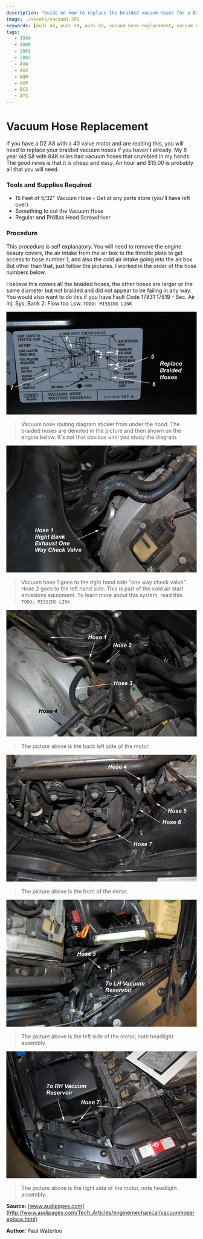 ```yaml
---
description: "Guide on how to replace the braided vacuum hoses for a D2 A8 with a 40 valve motor. Discover the steps, tools required, and important details for this procedure."
image: ./assets/vacuum1.JPG
keywords: [audi a8, audi s8, audi d2, vacuum hose replacement, vacuum hose, 40 valve motor, vacuum routing diagram, Paul Waterloo]
tags:
   - 1999
   - 2000
   - 2001
   - 2002
   - AUW
   - AUX
   - AQH
   - AVP
   - BCS
   - AYS
---
```


# Vacuum Hose Replacement

If you have a D2 A8 with a 40 valve motor and are reading this, you will need to replace your braided vacuum hoses if you haven't already. My 8 year old S8 with 84K miles had vacuum hoses that crumbled in my hands. The good news is that it is cheap and easy. An hour and $15.00 is probably all that you will need. 

### Tools and Supplies Required

 - 15 Feet of 5/32" Vacuum Hose - Get at any parts store (you'll have left over)
 - Something to cut the Vacuum Hose
 - Regular and Phillips Head Screwdriver 

### Procedure

This procedure is self explanatory. You will need to remove the engine beauty covers, the air intake from the air box to the throttle plate to get access to hose number 1, and also the cold air intake going into the air box. But other than that, just follow the pictures. I worked in the order of the hose numbers below. 

I believe this covers all the braided hoses, the other hoses are larger or the same diameter but not braided and did not appear to be failing in any way. You would also want to do this if you have Fault Code 17831 17819 - Sec. Air Inj. Sys: Bank 2: Flow too Low. `TODO: MISSING LINK`

![Vacuum hose routing diagram sticker](./assets/vacuum1.JPG)

> Vacuum hose routing diagram sticker from under the hood. The braided hoses are denoted in the picture and then shown on the engine below. It's not that obvious until you study the diagram.

![Vacuum hose 1](./assets/vacuum2.JPG)

> Vacuum hose 1 goes to the right hand side "one way check valve". Hose 2 goes to the left hand side. This is part of the cold air start emissions equipment. To learn more about this system, read this. `TODO: MISSING LINK`

![Back left side of the motor](./assets/vacuum3.JPG)

> The picture above is the back left side of the motor.

![Front of the motor](./assets/vacuum4.JPG)

> The picture above is the front of the motor.

![Left side of the motor](./assets/vacuum5.JPG)

> The picture above is the left side of the motor, note headlight assembly.

![Right side of the motor](./assets/vacuum6.JPG)

> The picture above is the right side of the motor, note headlight assembly.

**Source:** [www.audipages.com](http://www.audipages.com/Tech_Articles/enginemechanical/vacuumhosereplace.html)

**Author:** Paul Waterloo